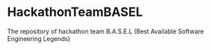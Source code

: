 # HackathonTeamBASEL
The repository of hackathon team B.A.S.E.L (Best Available Software Engineering Legends)
